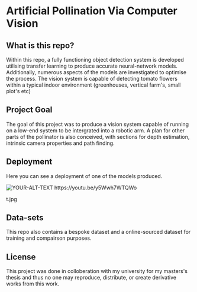 # Artificial Pollination Via Computer Vision
## What is this repo?
Within this repo, a fully functioning object detection system is developed utilising transfer learning to produce accurate
neural-network models. Additionally, numerous aspects of the models are investigated to optimise
the process. The vision system is capable of detecting tomato flowers within a typical indoor environment (greenhouses, vertical farm's, small plot's etc)

## Project Goal
The goal of this project was to produce a vision system capable of running on a low-end system to be intergrated into a robotic arm. A plan for other parts of the pollinator is also conceived, with sections for depth estimation, intrinsic camera properties and path finding.

## Deployment
Here you can see a deployment of one of the models produced.

<picture>
 <source media="(prefers-color-scheme: dark)" srcset="[YOUR-DARKMODE-IMAGE](https://img.youtube.com/vi/y5Wwh7WTQWo/hqdefaul)">
 <source media="(prefers-color-scheme: light)" srcset="[YOUR-LIGHTMODE-IMAGE](https://img.youtube.com/vi/y5Wwh7WTQWo/hqdefaul)">
 <img alt="YOUR-ALT-TEXT" src="[YOUR-DEFAULT-IMAGE](https://img.youtube.com/vi/y5Wwh7WTQWo/hqdefaul)">
</picture>
https://youtu.be/y5Wwh7WTQWo

t.jpg

## Data-sets
This repo also contains a bespoke dataset and a online-sourced dataset for training and compairson purposes. 

## License 
This project was done in colloberation with my university for my masters's thesis and thus no one may reproduce, distribute, or create derivative works from this work.
